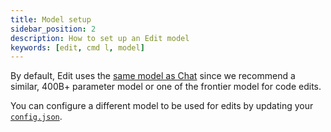 ```yaml
---
title: Model setup
sidebar_position: 2
description: How to set up an Edit model
keywords: [edit, cmd l, model]
---
```


By default, Edit uses the [same model as Chat](chat/model-setup.mdx) since we recommend a similar, 400B+ parameter model or one of the frontier model for code edits.

You can configure a different model to be used for edits by updating your [`config.json`](../customize/config.md).
